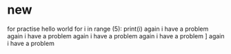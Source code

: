 # new
for practise
hello world
for i in range (5):
    print(i)
    again i have a problem 
        again i have a problem 
            again i have a problem 
                again i have a problem 
                ]    again i have a problem 
                